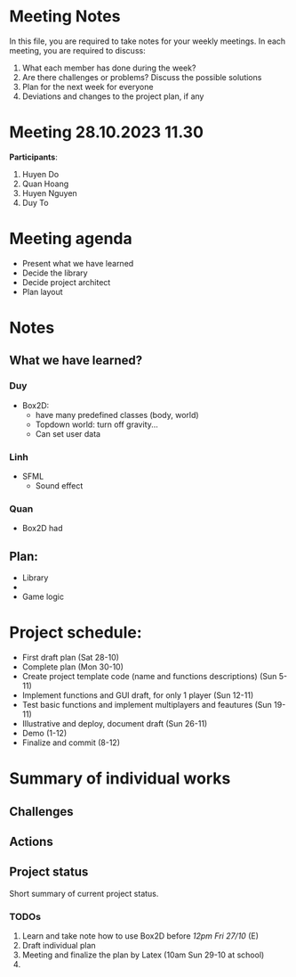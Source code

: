 # Meeting Notes
In this file, you are required to take notes for your weekly meetings. 
In each meeting, you are required to discuss:

1. What each member has done during the week?
2. Are there challenges or problems? Discuss the possible solutions
3. Plan for the next week for everyone
4. Deviations and changes to the project plan, if any


# Meeting 28.10.2023 11.30

**Participants**: 
1. Huyen Do
2. Quan Hoang
3. Huyen Nguyen
4. Duy To

# Meeting agenda
   - Present what we have learned
   - Decide the library 
   - Decide project architect 
   - Plan layout 

# Notes

## What we have learned?

### Duy 
   - Box2D: 
      - have many predefined classes (body, world)
      - Topdown world: turn off gravity...
      - Can set user data

### Linh
   - SFML 
      - Sound effect

### Quan 
   - Box2D had

## Plan: 
   - Library 
   - 
   - Game logic 




# Project schedule: 
   - First draft plan (Sat 28-10)
   - Complete plan (Mon 30-10)
   - Create project template code (name and functions descriptions) (Sun 5-11)
   - Implement functions and GUI draft, for only 1 player (Sun 12-11)
   - Test basic functions and implement multiplayers and feautures (Sun 19-11) 
   - Illustrative and deploy, document draft (Sun 26-11)
   - Demo (1-12)
   - Finalize and commit (8-12) 

# Summary of individual works

## Challenges


## Actions

## Project status 
Short summary of current project status. 

### TODOs
1. Learn and take note how to use Box2D before *12pm Fri 27/10* (E)
2. Draft individual plan 
3. Meeting and finalize the plan by Latex (10am Sun 29-10 at school)
4. 